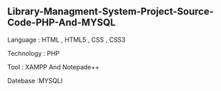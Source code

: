 ## Library-Managment-System-Project-Source-Code-PHP-And-MYSQL

  Language : HTML , HTML5 , CSS , CSS3
  
  Technology : PHP
  
  Tool : XAMPP And Notepade++
  
  Datebase :MYSQLI
